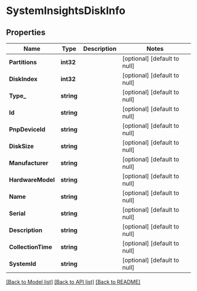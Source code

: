 # SystemInsightsDiskInfo

## Properties
Name | Type | Description | Notes
------------ | ------------- | ------------- | -------------
**Partitions** | **int32** |  | [optional] [default to null]
**DiskIndex** | **int32** |  | [optional] [default to null]
**Type_** | **string** |  | [optional] [default to null]
**Id** | **string** |  | [optional] [default to null]
**PnpDeviceId** | **string** |  | [optional] [default to null]
**DiskSize** | **string** |  | [optional] [default to null]
**Manufacturer** | **string** |  | [optional] [default to null]
**HardwareModel** | **string** |  | [optional] [default to null]
**Name** | **string** |  | [optional] [default to null]
**Serial** | **string** |  | [optional] [default to null]
**Description** | **string** |  | [optional] [default to null]
**CollectionTime** | **string** |  | [optional] [default to null]
**SystemId** | **string** |  | [optional] [default to null]

[[Back to Model list]](../README.md#documentation-for-models) [[Back to API list]](../README.md#documentation-for-api-endpoints) [[Back to README]](../README.md)


